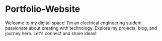 # Portfolio-Website
Welcome to my digital space! I'm an electrical engineering student passionate about creating with technology. Explore my projects, blog, and journey here. Let's connect and share ideas!